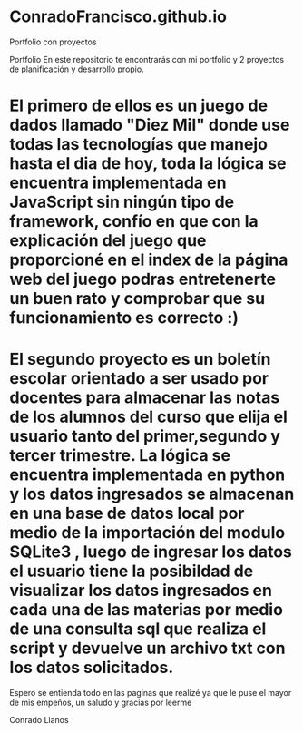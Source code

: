 # ConradoFrancisco.github.io
Portfolio con proyectos

Portfolio
En este repositorio te encontrarás con mi portfolio y 2 proyectos de planificación y desarrollo propio.

# El primero de ellos es un juego de dados llamado "Diez Mil" donde use todas las tecnologías que manejo hasta el dia de hoy, toda la lógica se encuentra implementada en JavaScript sin ningún tipo de framework, confío en que con la explicación del juego que proporcioné en el index de la página web del juego podras entretenerte un buen rato y comprobar que su funcionamiento es correcto :)

# El segundo proyecto es un boletín escolar orientado a ser usado por docentes para almacenar las notas de los alumnos del curso que elija el usuario tanto del primer,segundo y tercer trimestre. La lógica se encuentra implementada en python y los datos ingresados se almacenan en una base de datos local por medio de la importación del modulo SQLite3 , luego de ingresar los datos el usuario tiene la posibildad de visualizar los datos ingresados en cada una de las materias por medio de una consulta sql que realiza el script y devuelve un archivo txt con los datos solicitados.

Espero se entienda todo en las paginas que realizé ya que le puse el mayor de mis empeños, un saludo y gracias por leerme

  Conrado Llanos
